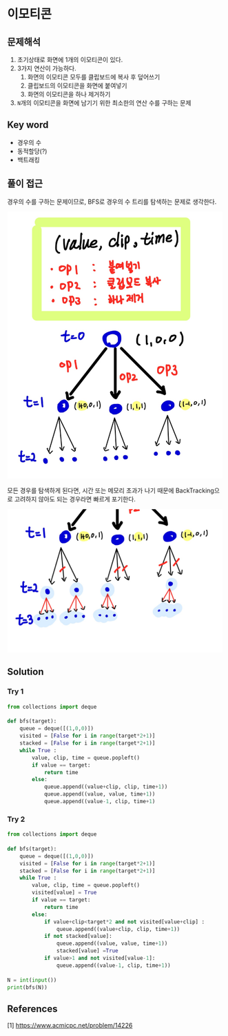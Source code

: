 # 이모티콘 

## 문제해석

1. 초기상태로 화면에 1개의 이모티콘이 있다. 
2. 3가지 연산이 가능하다. 
   1. 화면의 이모티콘 모두를 클립보드에 복사 후 덮어쓰기
   2. 클립보드의 이모티콘을 화면에 붙여넣기
   3. 화면의 이모티콘을 하나 제거하기 
3. `N`개의 이모티콘을 화면에 남기기 위한 최소한의 연산 수를 구하는 문제

## Key word

* 경우의 수
* 동적할당(?)
* 백트래킹

## 풀이 접근

경우의 수를 구하는 문제이므로, BFS로 경우의 수 트리를 탐색하는 문제로 생각한다. 

<img src ="../../docs/이모티콘1.jpg" width=500px>

모든 경우를 탐색하게 된다면, 시간 또는 메모리 초과가 나기 때문에 BackTracking으로 고려하지 않아도 되는 경우라면 빠르게 포기한다. 


<img src ="../../docs/이모티콘2.jpg" width=500px>


## Solution

### Try 1 



```python
from collections import deque 

def bfs(target):
    queue = deque([(1,0,0)])
    visited = [False for i in range(target*2+1)]
    stacked = [False for i in range(target*2+1)]
    while True :
        value, clip, time = queue.popleft()
        if value == target:
            return time 
        else:
            queue.append((value+clip, clip, time+1))
            queue.append((value, value, time+1))
            queue.append((value-1, clip, time+1)
```


### Try 2 

```python
from collections import deque 

def bfs(target):
    queue = deque([(1,0,0)])
    visited = [False for i in range(target*2+1)]
    stacked = [False for i in range(target*2+1)]
    while True :
        value, clip, time = queue.popleft()
        visited[value] = True
        if value == target:
            return time 
        else:
            if value+clip<target*2 and not visited[value+clip] :
                queue.append((value+clip, clip, time+1))
            if not stacked[value]:
                queue.append((value, value, time+1))
                stacked[value] =True
            if value>1 and not visited[value-1]:
                queue.append((value-1, clip, time+1))

N = int(input())
print(bfs(N))
```

## References 
[1] https://www.acmicpc.net/problem/14226